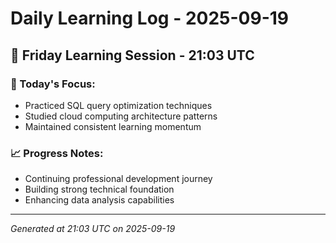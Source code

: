 # Daily Learning Log - 2025-09-19

## 📅 Friday Learning Session - 21:03 UTC

### 🎯 Today's Focus:
- Practiced SQL query optimization techniques
- Studied cloud computing architecture patterns
- Maintained consistent learning momentum

### 📈 Progress Notes:
- Continuing professional development journey
- Building strong technical foundation
- Enhancing data analysis capabilities

---
*Generated at 21:03 UTC on 2025-09-19*
